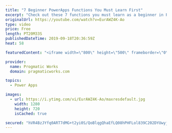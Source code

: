 ```yaml
---
title: "7 Beginner PowerApps Functions You Must Learn First"
excerpt: "Check out these 7 functions you must learn as a beginner in PowerApps. In this video you'll learn about the PowerApps Lookup, Search and Filter functions for data filtering, SubmitForm and Remove to alter data. Also learn about the user function to capture user information and Set command for global"
originalUrl: https://youtube.com/watch?v=EurAWZ4K-Ao
type: video
price: Free
length: PT20M33S
publishedDateTime: 2019-09-18T20:36:59Z
heat: 58

featuredContent: "<iframe width=\"800\" height=\"500\" frameborder=\"0\" src=\"https://www.youtube.com/embed/EurAWZ4K-Ao\" allow=\"accelerometer; autoplay; encrypted-media; gyroscope; picture-in-picture\" allowfullscreen></iframe>"

provider:
  name: Progmatic Works
  domain: pragmaticworks.com

topics:
  - Power Apps

images:
  - url: https://i.ytimg.com/vi/EurAWZ4K-Ao/maxresdefault.jpg
    width: 1280
    height: 720
    isCached: true

secured: "hVR4BzJYfq0ART7dMG+t2yi0S/QoBlqgQhaEfLQ08hPHFLol839C202DYUwyjs4Sm8rbg6JzfLGDVRJIC8Yd2CuqSLqsE4Fr3jSEnV11oN7cXLsfdWaq6s1Tyf0C5J7Jg1OHAgv56SqgG6lyxtbG6ME2L7HW3HHNia1akf86TMiYDepYFKz50hAx2KrZupMF9CWRhINAoMHmEf+RPEEJeZrdnhZyGrVb0Q0hBjMDaZaXhdycz3+YH8uOBtqZnjf5aquKMQcNAhcrpTncLbnEL7CMmiUmSasBTkFZH2oPWhh/ilQc+k66HlCTgTNZmyRbfx+Dtzbk6s7EuxoipsYC8mQ7qOnbK+gY8h+sPBXLH2DYQBIV0KL/eJluGNhw1A9Z7IP/imDvWMpTsyFnwS9HH6i97xBd0E4WT1ZOMWWtfes=;WA+0oLpeQ7INEUB9MGpyQg=="
---
```


